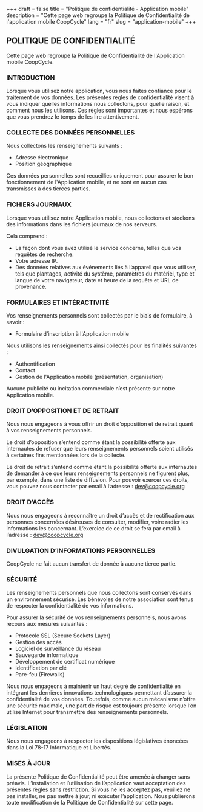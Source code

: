 +++
draft = false
title = "Politique de confidentialité - Application mobile"
description = "Cette page web regroupe la Politique de Confidentialité de l'application mobile CoopCycle"
lang = "fr"
slug = "application-mobile"
+++

## POLITIQUE DE CONFIDENTIALITÉ

Cette page web regroupe la Politique de Confidentialité de l'Application mobile CoopCycle.

### INTRODUCTION

Lorsque vous utilisez notre application, vous nous faites confiance pour le traitement de vos données.
Les présentes règles de confidentialité visent à vous indiquer quelles informations nous collectons, pour quelle raison, et comment nous les utilisons. Ces règles sont importantes et nous espérons que vous prendrez le temps de les lire attentivement.

### COLLECTE DES DONNÉES PERSONNELLES

Nous collectons les renseignements suivants :
- Adresse électronique
- Position géographique

Ces données personnelles sont recueillies uniquement pour assurer le bon fonctionnement de l'Application mobile, et ne sont en aucun cas transmisses à des tierces parties.

### FICHIERS JOURNAUX

Lorsque vous utilisez notre Application mobile, nous collectons et stockons des informations dans les fichiers journaux de nos serveurs.

Cela comprend :
- La façon dont vous avez utilisé le service concerné, telles que vos requêtes de recherche.
- Votre adresse IP.
- Des données relatives aux événements liés à l’appareil que vous utilisez, tels que plantages, activité du système, paramètres du matériel, type et langue de votre navigateur, date et heure de la requête et URL de provenance.

### FORMULAIRES ET INTÉRACTIVITÉ

Vos renseignements personnels sont collectés par le biais de formulaire, à savoir :
- Formulaire d’inscription à l'Application mobile

Nous utilisons les renseignements ainsi collectés pour les finalités suivantes :
- Authentification
- Contact
- Gestion de l'Application mobile (présentation, organisation)

Aucune publicité ou incitation commerciale n’est présente sur notre Application mobile.

### DROIT D’OPPOSITION ET DE RETRAIT

Nous nous engageons à vous offrir un droit d’opposition et de retrait quant à vos renseignements personnels.

Le droit d’opposition s’entend comme étant la possibilité offerte aux internautes de refuser que leurs renseignements personnels soient utilisés à certaines fins mentionnées lors de la collecte.

Le droit de retrait s’entend comme étant la possibilité offerte aux internautes de demander à ce que leurs renseignements personnels ne figurent plus, par exemple, dans une liste de diffusion. Pour pouvoir exercer ces droits, vous pouvez nous contacter par email à l’adresse : <a href="mailto:dev@coopcycle.org">dev@coopcycle.org</a>

### DROIT D’ACCÈS

Nous nous engageons à reconnaître un droit d’accès et de rectification aux personnes concernées désireuses de consulter, modifier, voire radier les informations les concernant. L’exercice de ce droit se fera par email à l’adresse : <a href="mailto:dev@coopcycle.org">dev@coopcycle.org</a>

### DIVULGATION D’INFORMATIONS PERSONNELLES

CoopCycle ne fait aucun transfert de donnée à aucune tierce partie.

### SÉCURITÉ

Les renseignements personnels que nous collectons sont conservés dans un environnement sécurisé.
Les bénévoles de notre association sont tenus de respecter la confidentialité de vos informations.

Pour assurer la sécurité de vos renseignements personnels, nous avons recours aux mesures suivantes :
- Protocole SSL (Secure Sockets Layer)
- Gestion des accès
- Logiciel de surveillance du réseau
- Sauvegarde informatique
- Développement de certificat numérique
- Identification par clé
- Pare-feu (Firewalls)

Nous nous engageons à maintenir un haut degré de confidentialité en intégrant les dernières innovations technologiques permettant d’assurer la confidentialité de vos données. Toutefois, comme aucun mécanisme n’offre une sécurité maximale, une part de risque est toujours présente lorsque l’on utilise Internet pour transmettre des renseignements personnels.

### LÉGISLATION

Nous nous engageons à respecter les dispositions législatives énoncées dans la Loi 78-17 Informatique et Libertés.

### MISES À JOUR

La présente Politique de Confidentialité peut être amenée à changer sans préavis.
L’installation et l’utilisation de l’application vaut acceptation des présentes règles sans restriction.
Si vous ne les acceptez pas, veuillez ne pas installer, ne pas mettre à jour, ni exécuter l’application.
Nous publierons toute modification de la Politique de Confidentialité sur cette page.
